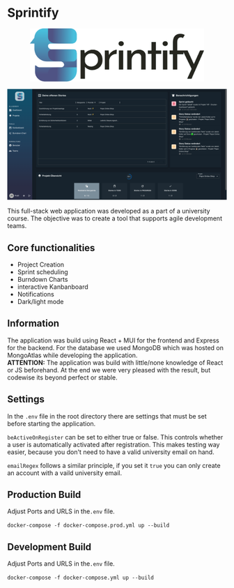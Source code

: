 # Sprintify
<p align="center">
<img src="frontend/src/Logo.svg" width=400px>
</p>

<p align="center">
<img src="media/main_dark.png">
</p>

This full-stack web application was developed as a part of a university course. The objective was to create a tool that supports agile development teams.


## Core functionalities

- Project Creation
- Sprint scheduling
- Burndown Charts
- interactive Kanbanboard
- Notifications
- Dark/light mode

## Information

The application was build using React + MUI for the frontend and Express for the backend. For the database we used MongoDB which was hosted on MongoAtlas while developing the application. <br>
**ATTENTION:** The application was build with little/none knowledge of React or JS beforehand. At the end we were very pleased with the result, but codewise its beyond perfect or stable.

## Settings

In the `.env` file in the root directory there are settings that must be set before starting the application.

`beActiveOnRegister` can be set to either true or false. This controls whether a user is automatically activated after registration. This makes testing way easier, because you don't need to have a valid university email on hand.

`emailRegex` follows a similar principle, if you set it `true` you can only create an account with a vaild university email.


## Production Build

Adjust Ports and URLS in the`.env` file.

`docker-compose -f docker-compose.prod.yml up --build` 

## Development Build

Adjust Ports and URLS in the`.env` file.

`docker-compose -f docker-compose.yml up --build`

